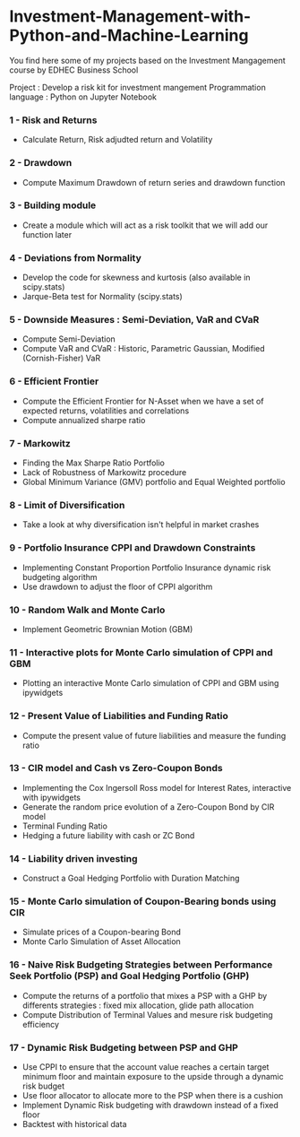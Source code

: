 # Investment-Management-with-Python-and-Machine-Learning
You find here some of my projects based on the Investment Mangagement course by EDHEC Business School

Project : Develop a risk kit for investment mangement
Programmation language : Python on Jupyter Notebook

### 1 - Risk and Returns
- Calculate Return, Risk adjudted return and Volatility

### 2 - Drawdown
- Compute Maximum Drawdown of return series and drawdown function

### 3 - Building module
- Create a module which will act as a risk toolkit that we will add our function later

### 4 - Deviations from Normality
- Develop the code for skewness and kurtosis (also available in scipy.stats)
- Jarque-Beta test for Normality (scipy.stats)

### 5 - Downside Measures : Semi-Deviation, VaR and CVaR
- Compute Semi-Deviation
- Compute VaR and CVaR : Historic, Parametric Gaussian, Modified (Cornish-Fisher) VaR

### 6 - Efficient Frontier
- Compute the Efficient Frontier for N-Asset when we have a set of expected returns, volatilities and correlations
- Compute annualized sharpe ratio

### 7 - Markowitz
- Finding the Max Sharpe Ratio Portfolio
- Lack of Robustness of Markowitz procedure
- Global Minimum Variance (GMV) portfolio and Equal Weighted portfolio

### 8 - Limit of Diversification
- Take a look at why diversification isn't helpful in market crashes

### 9 - Portfolio Insurance CPPI and Drawdown Constraints
- Implementing Constant Proportion Portfolio Insurance dynamic risk budgeting algorithm
- Use drawdown to adjust the floor of CPPI algorithm

### 10 - Random Walk and Monte Carlo
- Implement Geometric Brownian Motion (GBM)

### 11 - Interactive plots for Monte Carlo simulation of CPPI and GBM
- Plotting an interactive Monte Carlo simulation of CPPI and GBM using ipywidgets

### 12 - Present Value of Liabilities and Funding Ratio
- Compute the present value of future liabilities and measure the funding ratio

### 13 - CIR model and Cash vs Zero-Coupon Bonds
- Implementing the Cox Ingersoll Ross model for Interest Rates, interactive with ipywidgets
- Generate the random price evolution of a Zero-Coupon Bond by CIR model
- Terminal Funding Ratio
- Hedging a future liability with cash or ZC Bond

### 14 - Liability driven investing
- Construct a Goal Hedging Portfolio with Duration Matching

### 15 - Monte Carlo simulation of Coupon-Bearing bonds using CIR
- Simulate prices of a Coupon-bearing Bond
- Monte Carlo Simulation of Asset Allocation

### 16 - Naive Risk Budgeting Strategies between Performance Seek Portfolio (PSP) and Goal Hedging Portfolio (GHP)
- Compute the returns of a portfolio that mixes a PSP with a GHP by differents strategies : fixed mix allocation, glide path allocation
- Compute Distribution of Terminal Values and mesure risk budgeting efficiency

### 17 - Dynamic Risk Budgeting between PSP and GHP
- Use CPPI to ensure that the account value reaches a certain target minimum floor and maintain exposure to the upside through a dynamic risk budget
- Use floor allocator to allocate more to the PSP when there is a cushion
- Implement Dynamic Risk budgeting with drawdown instead of a fixed floor
- Backtest with historical data







